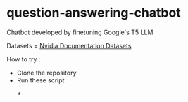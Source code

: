 # question-answering-chatbot
Chatbot developed by finetuning Google's T5 LLM


Datasets = [Nvidia Documentation Datasets](https://www.kaggle.com/datasets/gondimalladeepesh/nvidia-documentation-question-and-answer-pairs)



How to try :
* Clone the repository
* Run these script
  ```
  a
  ```
